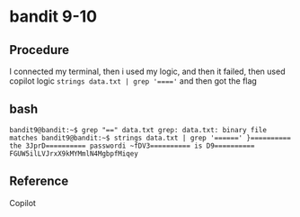 # bandit 9-10

## Procedure
I connected my terminal, then i used my logic, and then it failed, then used copilot logic
`strings data.txt | grep '===='`
and then got the flag

## bash
`bandit9@bandit:~$ grep "==" data.txt
grep: data.txt: binary file matches
bandit9@bandit:~$ strings data.txt | grep '======'
}========== the
3JprD========== passwordi
~fDV3========== is
D9========== FGUW5ilLVJrxX9kMYMmlN4MgbpfMiqey`

## Reference
Copilot
